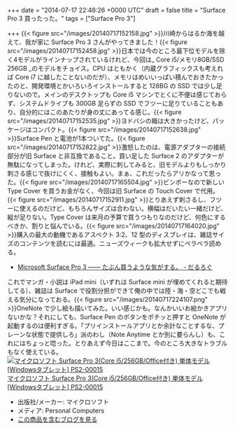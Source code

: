 
+++
date = "2014-07-17 22:46:26 +0000 UTC"
draft = false
title = "Surface Pro 3 買ったった。"
tags = ["Surface Pro 3"]

+++
{{< figure src="/images/20140717152158.jpg"  >}}川崎からはるか海を越えて、我が家に Surface Pro 3 さんがやってきました！{{< figure src="/images/20140717152458.jpg"  >}}日本では今のところ最下位モデルを除く4モデルがラインナップされているけれど、今回は_ Core i5/メモリ8GB/SSD 256GB _のモデルをチョイス。CPU はともかく（内蔵グラフィックスも考えれば Core i7 に越したことないのだが）、メモリはめいいっぱい積んでおきたかったのと、開発環境とかいろいろインストールすると 128BG の SSD では少し足りないので。メインのデスクトップも Core i5 マシンでとくに不便は感じておらず、システムドライブも 300GB 足らずの SSD でフツーに足りていることもあり、自分的にはこのあたりが身の丈にあってる感じ。{{< figure src="/images/20140717152535.jpg"  >}}ヨドバシの箱は大きかったけど、パッケージはコンパクト。{{< figure src="/images/20140717152638.jpg"  >}}Surface Pen と電池が1本ついてた。{{< figure src="/images/20140717152822.jpg"  >}}激怒したのは、電源アダプターの接続部分が旧 Surface と非互換であること。買い足した Surface 2 のアダプターが無駄になってしまった。けれど、実際に刺してみると、旧モデルよりもしっかり刺さる感じで抜けにくく、接触もよい。まぁ、これだったらアリかなって思った。{{< figure src="/images/20140717165504.jpg"  >}}ビンボーなので新しい Type Cover を買うお金がなく、今回は旧 Surface の Touch Cover で代用。{{< figure src="/images/20140717152911.jpg"  >}}とりあえず刺さるし、フツーに使えるのだけど、もちろんサイズは合わない。横幅はだいたい一緒だけど、縦が足りない。Type Cover は来月の予算で買うつもりなのだけど、何色にするべきか、割りと悩んでいる。{{< figure src="/images/20140717164020.jpg"  >}}購入の最大の動機であるアスペクト 3:2、12 型のディスプレイは、雑誌サイズのコンテンツを読むには最適。ニューズウィークも拡大せずにペラペラ読める。

<ul>
<li><a href="https://blog.daruyanagi.jp/entry/2014/05/21/120634">Microsoft Surface Pro 3 ―― たぶん買うような気がする。 - だるろぐ</a></li>
</ul>これでマンガ・小説は iPad mini（いずれは Surface mini が埋めてくれると期待してる）、雑誌は Surface で役割分担ができて俺の中では陸・海・空どこでも戦える気分になっておる。{{< figure src="/images/20140717224107.png"  >}}OneNote で少し絵も描いてみた。いい感じかも。なんかいいお絵かきアプリないかな？それにしても、Surface Pen のボタンをポチッと押すと OneNote が起動するのは便利すぎる。「プリインストールアプリとか余計なことするな、プレーンな状態で提供しろ」派のわし（Note Anytime とか別に要らんし）も、これにはちょっと唸った。とりあえず今日はここまで。今のところ大きなトラブルもなく使えている。<div class="hatena-asin-detail"><a href="http://www.amazon.co.jp/exec/obidos/ASIN/B00KQ5A9KA/bestylesnet-22/"><img src="https://images-fe.ssl-images-amazon.com/images/I/41cUJOYN5FL._SL160_.jpg" class="hatena-asin-detail-image" alt="マイクロソフト Surface Pro 3(Core i5/256GB/Office付き) 単体モデル [Windowsタブレット] PS2-00015" title="マイクロソフト Surface Pro 3(Core i5/256GB/Office付き) 単体モデル [Windowsタブレット] PS2-00015"/></a><div class="hatena-asin-detail-info"><a href="http://www.amazon.co.jp/exec/obidos/ASIN/B00KQ5A9KA/bestylesnet-22/">マイクロソフト Surface Pro 3(Core i5/256GB/Office付き) 単体モデル [Windowsタブレット] PS2-00015</a><ul><li><span class="hatena-asin-detail-label">出版社/メーカー:</span> マイクロソフト</li><li><span class="hatena-asin-detail-label">メディア:</span> Personal Computers</li><li><a href="http://d.hatena.ne.jp/asin/B00KQ5A9KA/bestylesnet-22" target="_blank">この商品を含むブログを見る</a></li></ul></div><div class="hatena-asin-detail-foot"></div></div>


